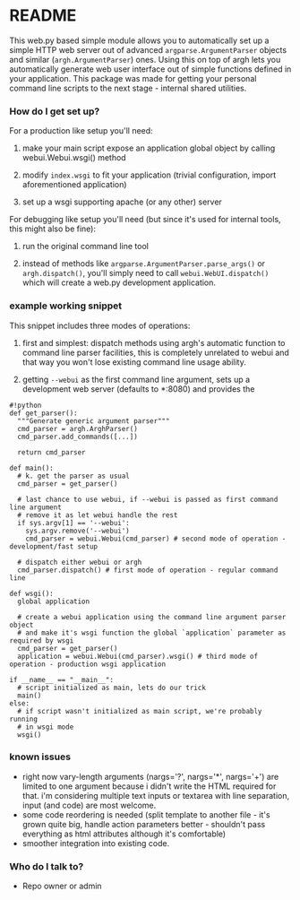 # README #

This web.py based simple module allows you to automatically set up a simple HTTP web server out of advanced `argparse.ArgumentParser` objects and similar (`argh.ArgumentParser`) ones.
Using this on top of argh lets you automatically generate web user interface out of simple functions defined in your application.
This package was made for getting your personal command line scripts to the next stage - internal shared utilities.

### How do I get set up? ###

For a production like setup you'll need:

1. make your main script expose an application global object by calling webui.Webui.wsgi() method

2. modify `index.wsgi` to fit your application (trivial configuration, import aforementioned application)

3. set up a wsgi supporting apache (or any other) server 

For debugging like setup you'll need (but since it's used for internal tools, this might also be fine):

1. run the original command line tool

2. instead of methods like `argparse.ArgumentParser.parse_args()` or `argh.dispatch()`, you'll simply need to call `webui.WebUI.dispatch()` which will create a web.py development application.

### example working snippet ###

This snippet includes three modes of operations:

1. first and simplest: dispatch methods using argh's automatic function to command line parser facilities, this is completely unrelated to webui and that way you won't lose existing command line usage ability.

2. getting `--webui` as the first command line argument, sets up a development web server (defaults to *:8080) and provides the 

```
#!python
def get_parser():
  """Generate generic argument parser"""
  cmd_parser = argh.ArghParser()
  cmd_parser.add_commands([...])

  return cmd_parser

def main():
  # k. get the parser as usual
  cmd_parser = get_parser()

  # last chance to use webui, if --webui is passed as first command line argument
  # remove it as let webui handle the rest
  if sys.argv[1] == '--webui':
    sys.argv.remove('--webui')
    cmd_parser = webui.Webui(cmd_parser) # second mode of operation - development/fast setup

  # dispatch either webui or argh
  cmd_parser.dispatch() # first mode of operation - regular command line

def wsgi():
  global application

  # create a webui application using the command line argument parser object
  # and make it's wsgi function the global `application` parameter as required by wsgi
  cmd_parser = get_parser()
  application = webui.Webui(cmd_parser).wsgi() # third mode of operation - production wsgi application

if __name__ == "__main__":
  # script initialized as main, lets do our trick
  main()
else:
  # if script wasn't initialized as main script, we're probably running
  # in wsgi mode
  wsgi()
```


### known issues ###

* right now vary-length arguments (nargs='?', nargs='*', nargs='+') are limited to  one argument because i didn't write the HTML required for that. i'm considering multiple text inputs or textarea with line separation, input (and code) are most welcome.
* some code reordering is needed (split template to another file - it's grown quite big, handle action parameters better - shouldn't pass everything as html attributes although it's comfortable)
* smoother integration into existing code.


### Who do I talk to? ###

* Repo owner or admin